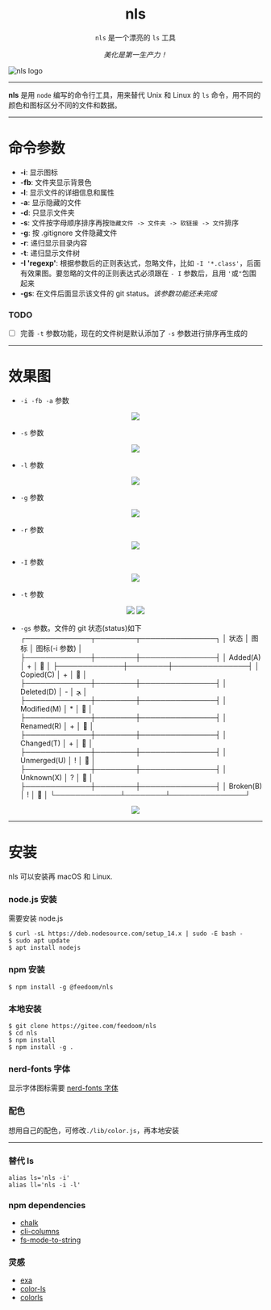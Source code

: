 <div align="center">
<h1>nls</h1>

`nls` 是一个漂亮的 `ls` 工具

*美化是第一生产力！*

</div>

![nls logo](picture/nls_logo.png)

---

**nls** 是用 `node` 编写的命令行工具，用来替代 Unix 和 Linux 的 `ls` 命令，用不同的颜色和图标区分不同的文件和数据。

---

<h1>命令参数</h1>

- **-i**: 显示图标
- **-fb**: 文件夹显示背景色
- **-l**: 显示文件的详细信息和属性
- **-a**: 显示隐藏的文件
- **-d**: 只显示文件夹
- **-s**: 文件按字母顺序排序再按`隐藏文件 -> 文件夹 -> 软链接 -> 文件`排序
- **-g**: 按 .gitignore 文件隐藏文件
- **-r**: 递归显示目录内容
- **-t**: 递归显示文件树
- **-I 'regexp'**: 根据参数后的正则表达式，忽略文件，比如 `-I '*.class'`，后面有效果图。要忽略的文件的正则表达式必须跟在 `- I` 参数后，且用 `'`或`"`包围起来
- **-gs**: 在文件后面显示该文件的 git status。*该参数功能还未完成*


### TODO
- [ ] 完善 `-t` 参数功能，现在的文件树是默认添加了 `-s` 参数进行排序再生成的

---

<h1>效果图</h1>

- `-i -fb -a` 参数
<div align="center">
<img src="./picture/nls_fb_a.png">
</div>

- `-s` 参数
<div align="center">
<img src="./picture/nls_s_i_fb.png">
</div>

- `-l` 参数
<div align="center">
<img src="./picture/nls_fb_a_l.png">
</div>

- `-g` 参数
<div align="center">
<img src="./picture/nls_g.png">
</div>

- `-r` 参数
<div align="center">
<img src="./picture/nls_r.png">
</div>

- `-I` 参数
<div align="center">
<img src="./picture/nls_I.png">
</div>

- `-t` 参数
<div align="center">
<img src="./picture/nls_t.png">
<img src="./picture/nls_l_t.png">
</div>

- `-gs` 参数。文件的 git 状态(status)如下
┌─────────────┬────────┬───────────────┐
│   状态      │  图标  │ 图标(-i 参数) │
├─────────────┼────────┼───────────────┤
│   Added(A)  │   +    │              │
├─────────────┼────────┼───────────────┤
│  Copied(C)  │   +    │              │
├─────────────┼────────┼───────────────┤
│  Deleted(D) │   -    │       ﮁ       │
├─────────────┼────────┼───────────────┤
│ Modified(M) │   *    │              │
├─────────────┼────────┼───────────────┤
│ Renamed(R)  │   +    │              │
├─────────────┼────────┼───────────────┤
│ Changed(T)  │   +    │              │
├─────────────┼────────┼───────────────┤
│ Unmerged(U) │   !    │              │
├─────────────┼────────┼───────────────┤
│ Unknown(X)  │   ?    │              │
├─────────────┼────────┼───────────────┤
│ Broken(B)   │   !    │              │
└─────────────┴────────┴───────────────┘
<div align="center">
<img src="./picture/nls_gs.png">
</div>

---

<h1>安装</h1>

nls 可以安装再 macOS 和 Linux.

### node.js 安装
需要安装 node.js

    $ curl -sL https://deb.nodesource.com/setup_14.x | sudo -E bash -
    $ sudo apt update
    $ apt install nodejs

### npm 安装

    $ npm install -g @feedoom/nls

### 本地安装

    $ git clone https://gitee.com/feedoom/nls
    $ cd nls
    $ npm install
    $ npm install -g .

### nerd-fonts 字体
显示字体图标需要 [nerd-fonts 字体](https://github.com/ryanoasis/nerd-fonts)

### 配色
想用自己的配色，可修改`./lib/color.js`，再本地安装

---

### 替代 ls
```
alias ls='nls -i'
alias ll='nls -i -l'
```

### npm dependencies
* [chalk](https://github.com/chalk/chalk)
* [cli-columns](https://github.com/shannonmoeller/cli-columns)
* [fs-mode-to-string](https://github.com/AndreasPizsa/fs-mode-to-string)

### 灵感
* [exa](https://github.com/ogham/exa)
* [color-ls](https://github.com/monsterkodi/color-ls)
* [colorls](https://github.com/husnulhamidiah/colorls)
